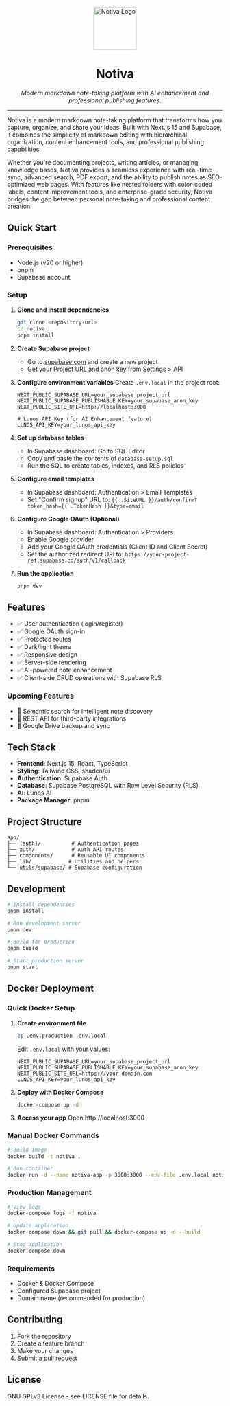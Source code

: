 <p align="center">
  <img src="https://peaceful-chimera-883c79.netlify.app/logo.png" alt="Notiva Logo" width="100">
</p>

<h1 align="center">Notiva</h1>

<p align="center">
  <i>Modern markdown note-taking platform with AI enhancement and professional publishing features.</i>
</p>

---

Notiva is a modern markdown note-taking platform that transforms how you capture, organize, and share your ideas. Built with Next.js 15 and Supabase, it combines the simplicity of markdown editing with hierarchical organization, content enhancement tools, and professional publishing capabilities.

Whether you're documenting projects, writing articles, or managing knowledge bases, Notiva provides a seamless experience with real-time sync, advanced search, PDF export, and the ability to publish notes as SEO-optimized web pages. With features like nested folders with color-coded labels, content improvement tools, and enterprise-grade security, Notiva bridges the gap between personal note-taking and professional content creation.

## Quick Start

### Prerequisites

-  Node.js (v20 or higher) 
-  pnpm
-  Supabase account

### Setup

1. **Clone and install dependencies**

   ```bash
   git clone <repository-url>
   cd notiva
   pnpm install
   ```

2. **Create Supabase project**

   -  Go to [supabase.com](https://supabase.com) and create a new project
   -  Get your Project URL and anon key from Settings > API

3. **Configure environment variables**
   Create `.env.local` in the project root:

   ```env
   NEXT_PUBLIC_SUPABASE_URL=your_supabase_project_url
   NEXT_PUBLIC_SUPABASE_PUBLISHABLE_KEY=your_supabase_anon_key
   NEXT_PUBLIC_SITE_URL=http://localhost:3000

   # Lunos API Key (for AI Enhancement feature)
   LUNOS_API_KEY=your_lunos_api_key
   ```

4. **Set up database tables**

   -  In Supabase dashboard: Go to SQL Editor
   -  Copy and paste the contents of `database-setup.sql`
   -  Run the SQL to create tables, indexes, and RLS policies

5. **Configure email templates**

   -  In Supabase dashboard: Authentication > Email Templates
   -  Set "Confirm signup" URL to: `{{ .SiteURL }}/auth/confirm?token_hash={{ .TokenHash }}&type=email`

6. **Configure Google OAuth (Optional)**

   -  In Supabase dashboard: Authentication > Providers
   -  Enable Google provider
   -  Add your Google OAuth credentials (Client ID and Client Secret)
   -  Set the authorized redirect URI to: `https://your-project-ref.supabase.co/auth/v1/callback`

7. **Run the application**
   ```bash
   pnpm dev
   ```

## Features

-  ✅ User authentication (login/register)
-  ✅ Google OAuth sign-in
-  ✅ Protected routes
-  ✅ Dark/light theme
-  ✅ Responsive design
-  ✅ Server-side rendering
-  ✅ AI-powered note enhancement
-  ✅ Client-side CRUD operations with Supabase RLS

### Upcoming Features

-  🔄 Semantic search for intelligent note discovery
-  🔄 REST API for third-party integrations
-  🔄 Google Drive backup and sync

## Tech Stack

-  **Frontend**: Next.js 15, React, TypeScript
-  **Styling**: Tailwind CSS, shadcn/ui
-  **Authentication**: Supabase Auth
-  **Database**: Supabase PostgreSQL with Row Level Security (RLS)
-  **AI**: Lunos AI
-  **Package Manager**: pnpm

## Project Structure

```
app/
├── (auth)/          # Authentication pages
├── auth/            # Auth API routes
├── components/      # Reusable UI components
├── lib/            # Utilities and helpers
└── utils/supabase/ # Supabase configuration
```

## Development

```bash
# Install dependencies
pnpm install

# Run development server
pnpm dev

# Build for production
pnpm build

# Start production server
pnpm start
```

## Docker Deployment

### Quick Docker Setup

1. **Create environment file**
   ```bash
   cp .env.production .env.local
   ```
   
   Edit `.env.local` with your values:
   ```env
   NEXT_PUBLIC_SUPABASE_URL=your_supabase_project_url
   NEXT_PUBLIC_SUPABASE_PUBLISHABLE_KEY=your_supabase_anon_key
   NEXT_PUBLIC_SITE_URL=https://your-domain.com
   LUNOS_API_KEY=your_lunos_api_key
   ```

2. **Deploy with Docker Compose**
   ```bash
   docker-compose up -d
   ```

3. **Access your app**
   Open http://localhost:3000

### Manual Docker Commands

```bash
# Build image
docker build -t notiva .

# Run container
docker run -d --name notiva-app -p 3000:3000 --env-file .env.local notiva
```

### Production Management

```bash
# View logs
docker-compose logs -f notiva

# Update application
docker-compose down && git pull && docker-compose up -d --build

# Stop application
docker-compose down
```

### Requirements

- Docker & Docker Compose
- Configured Supabase project
- Domain name (recommended for production)

## Contributing

1. Fork the repository
2. Create a feature branch
3. Make your changes
4. Submit a pull request

## License

GNU GPLv3 License - see LICENSE file for details.
